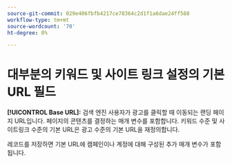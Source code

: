 ```yaml
---
source-git-commit: 029e406fbfb4217ce78364c2d1f1a6dae24ff588
workflow-type: tm+mt
source-wordcount: '70'
ht-degree: 0%

---
```

# 대부분의 키워드 및 사이트 링크 설정의 기본 URL 필드

**[!UICONTROL Base URL]:** 검색 엔진 사용자가 광고를 클릭할 때 이동되는 랜딩 페이지 URL입니다. 페이지의 콘텐츠를 결정하는 매개 변수를 포함합니다. 키워드 수준 및 사이트링크 수준의 기본 URL은 광고 수준의 기본 URL을 재정의합니다.

레코드를 저장하면 기본 URL에 캠페인이나 계정에 대해 구성된 추가 매개 변수가 포함됩니다.
